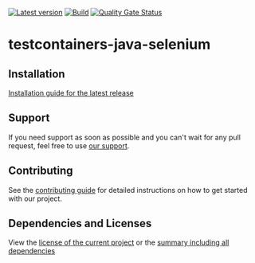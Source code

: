 [![Latest version](https://img.shields.io/maven-central/v/software.xdev/testcontainers-java-selenium?logo=apache%20maven)](https://mvnrepository.com/artifact/software.xdev/testcontainers-java-selenium)
[![Build](https://img.shields.io/github/actions/workflow/status/xdev-software/testcontainers-java-selenium/checkBuild.yml?branch=develop)](https://github.com/xdev-software/testcontainers-java-selenium/actions/workflows/checkBuild.yml?query=branch%3Adevelop)
[![Quality Gate Status](https://sonarcloud.io/api/project_badges/measure?project=xdev-software_testcontainers-java-selenium&metric=alert_status)](https://sonarcloud.io/dashboard?id=xdev-software_testcontainers-java-selenium)

# testcontainers-java-selenium


## Installation
[Installation guide for the latest release](https://github.com/xdev-software/testcontainers-java-selenium/releases/latest#Installation)


## Support
If you need support as soon as possible and you can't wait for any pull request, feel free to use [our support](https://xdev.software/en/services/support).

## Contributing
See the [contributing guide](./CONTRIBUTING.md) for detailed instructions on how to get started with our project.

## Dependencies and Licenses
View the [license of the current project](LICENSE) or the [summary including all dependencies](https://xdev-software.github.io/testcontainers-java-selenium/dependencies)
